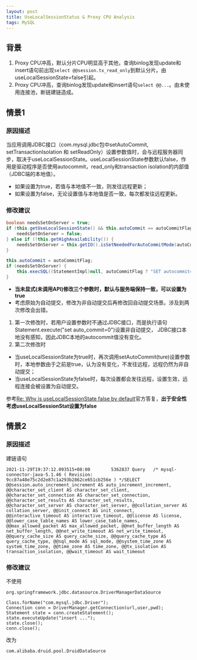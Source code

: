 ```yaml
---
layout: post
title: UseLocalSessionStatus & Proxy CPU Analysis
tags: MySQL
---
```

## 背景

1. Proxy CPU冲高，默认分片CPU明显高于其他，查询binlog发现update和insert语句前出现`select @@session.tx_read_only`到默认分片。由useLocalSessionState=false引起。
2. Proxy CPU冲高，查询binlog发现update和insert语句`select @@...`。由未使用连接池，断链建链造成。

## 情景1
### 原因描述
当应用调用JDBC接口（com.mysql.jdbc包中setAutoCommit, setTransactionIsolation 和 setReadOnly）设置参数值时，会与远程服务器同步，取决于useLocalSessionState。useLocalSessionState参数默认false，作用是驱动程序是否使用autocommit，read_only和transaction isolation的内部值（JDBC端的本地值）。

- 如果设置为true，若值与本地值不一致，则发往远程更新；
- 如果设置为false，无论设置值与本地值是否一致，每次都发往远程更新。

### 修改建议
```java
boolean needsSetOnServer = true;
if (this.getUseLocalSessionState() && this.autoCommit == autoCommitFlag) {
    needsSetOnServer = false;
} else if (!this.getHighAvailability()) {
    needsSetOnServer = this.getIO().isSetNeededForAutoCommitMode(autoCommitFlag);
}

this.autoCommit = autoCommitFlag;
if (needsSetOnServer) {
    this.execSQL((StatementImpl)null, autoCommitFlag ? "SET autocommit=1" : "SET autocommit=0", -1, (Buffer)null, 1003, 1007, false, this.database, (Field[])null, false);
}
```

- **当未显式(未调用API)修改三个参数时，默认与服务端保持一致，可以设置为true**
- 考虑原始为自动提交，修改为非自动提交后再修改回自动提交场景。涉及到两次修改会出错。

1. 第一次修改时，若用户设置参数时不通过JDBC接口，而是执行语句 Statement.execute("set auto_commit=0")设置非自动提交， JDBC接口本地没有感知，因此JDBC本地的autocommit值没有变化。
2. 第二次修改时
- 当useLocalSessionState为true时，再次调用setAutoCommit(ture)设置参数时，本地参数由于之前是true，认为没有变化，不发往远程，远程仍然为非自动提交；
- 当useLocalSessionState为false时，每次设置都会发往远程，设置生效，远程连接会被设置为自动提交。

参考[Re: Why is useLocalSessionState false by default](https://forums.mysql.com/read.php?39,626495,626511)官方答复，**出于安全性考虑useLocalSessionStat设置为false**

## 情景2
### 原因描述
建链语句
```
2021-11-29T19:37:12.093515+08:00        5362837 Query   /* mysql-connector-java-5.1.46 ( Revision: 9cc87a48e75c2d2e87c1a293b2862ce651cb256e ) */SELECT  @@session.auto_increment_increment AS auto_increment_increment, @@character_set_client AS character_set_client, @@character_set_connection AS character_set_connection, @@character_set_results AS character_set_results, @@character_set_server AS character_set_server, @@collation_server AS collation_server, @@init_connect AS init_connect, @@interactive_timeout AS interactive_timeout, @@license AS license, @@lower_case_table_names AS lower_case_table_names, @@max_allowed_packet AS max_allowed_packet, @@net_buffer_length AS net_buffer_length, @@net_write_timeout AS net_write_timeout, @@query_cache_size AS query_cache_size, @@query_cache_type AS query_cache_type, @@sql_mode AS sql_mode, @@system_time_zone AS system_time_zone, @@time_zone AS time_zone, @@tx_isolation AS transaction_isolation, @@wait_timeout AS wait_timeout
```
### 修改建议
不使用
```
org.springframework.jdbc.datasource.DriverManagerDataSource
```
```
Class.forName("com.mysql.jdbc.Driver");
Connection conn = DriverManager.getConnection(url,user,pwd);
Statement state = conn.createStatement();
state.executeUpdate("insert ...");
state.close();
conn.close();
```
改为
```
com.alibaba.druid.pool.DruidDataSource
```